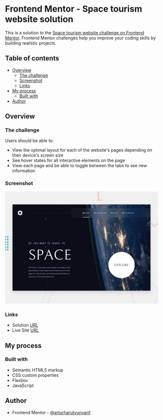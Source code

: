 # Frontend Mentor - Space tourism website solution

This is a solution to the [Space tourism website challenge on Frontend Mentor](https://www.frontendmentor.io/challenges/space-tourism-multipage-website-gRWj1URZ3). Frontend Mentor challenges help you improve your coding skills by building realistic projects. 

## Table of contents

- [Overview](#overview)
  - [The challenge](#the-challenge)
  - [Screenshot](#screenshot)
  - [Links](#links)
- [My process](#my-process)
  - [Built with](#built-with)
- [Author](#author)

## Overview

### The challenge

Users should be able to:

- View the optimal layout for each of the website's pages depending on their device's screen size
- See hover states for all interactive elements on the page
- View each page and be able to toggle between the tabs to see new information

### Screenshot

![](img/preview.jpg)

### Links

- Solution [URL](https://www.frontendmentor.io/challenges/space-tourism-multipage-website-gRWj1URZ3)
- Live Site [URL](https://arturharutyunyan1.github.io/space-tourism/)

## My process

### Built with

- Semantic HTML5 markup
- CSS custom properties
- Flexbox
- JavaScript

## Author

- Frontend Mentor - [@arturharutyunyan1](https://www.frontendmentor.io/profile/ArturHarutyunyan1)
